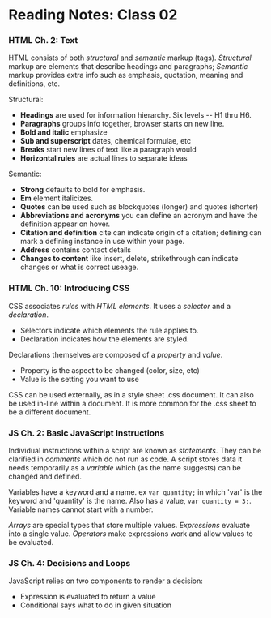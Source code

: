 # Reading Notes: Class 02

### HTML Ch. 2: Text

HTML consists of both *structural* and *semantic* markup (tags). *Structural* markup are elements that describe headings and paragraphs; *Semantic* markup provides extra info such as emphasis, quotation, meaning and definitions, etc.

Structural:
* **Headings** are used for information hierarchy. Six levels -- H1 thru H6.
* **Paragraphs** groups info together, browser starts on new line.
* **Bold and italic** emphasize
* **Sub and superscript** dates, chemical formulae, etc
* **Breaks** start new lines of text like a paragraph would
* **Horizontal rules** are actual lines to separate ideas

Semantic:
* **Strong** defaults to bold for emphasis.
* **Em** element italicizes.
* **Quotes** can be used such as blockquotes (longer) and quotes (shorter)
* **Abbreviations and acronyms** you can define an acronym and have the definition appear on hover.
* **Citation and definition** cite can indicate origin of a citation; defining can mark a defining instance in use within your page.
* **Address** contains contact details
* **Changes to content** like insert, delete, strikethrough can indicate changes or what is correct useage.

### HTML Ch. 10: Introducing CSS

CSS associates *rules* with *HTML elements*. It uses a *selector* and a *declaration*.
* Selectors indicate which elements the rule applies to.
* Declaration indicates how the elements are styled.

Declarations themselves are composed of a *property* and *value*.
* Property is the aspect to be changed (color, size, etc)
* Value is the setting you want to use

CSS can be used externally, as in a style sheet .css document. It can also be used in-line within a document. It is more common for the .css sheet to be a different document.

### JS Ch. 2: Basic JavaScript Instructions

Individual instructions within a script are known as *statements*. They can be clarified in *comments* which do not run as code. A script stores data it needs temporarily as a *variable* which (as the name suggests) can be changed and defined.

Variables have a keyword and a name. ex `var quantity;` in which 'var' is the keyword and 'quantity' is the name. Also has a value, `var quantity = 3;`. Variable names cannot start with a number.

*Arrays* are special types that store multiple values.
*Expressions* evaluate into a single value.
*Operators* make expressions work and allow values to be evaluated.

### JS Ch. 4: Decisions and Loops

JavaScript relies on two components to render a decision:
* Expression is evaluated to return a value
* Conditional says what to do in given situation